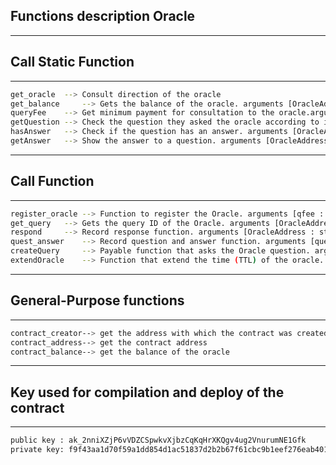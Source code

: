 ## Functions description Oracle
******************************
## Call Static Function
******************************
```sh
get_oracle	--> Consult direction of the oracle
get_balance 	--> Gets the balance of the oracle. arguments [OracleAddress : string]
queryFee	--> Get minimum payment for consultation to the oracle.arguments [OracleAddress : string]
getQuestion	--> Check the question they asked the oracle according to id. arguments [OracleAddress : string, OracleID : string]
hasAnswer	--> Check if the question has an answer. arguments [OracleAddress : string, OracleID : string]
getAnswer	--> Show the answer to a question. arguments [OracleAddress : string, OracleID : string]
```
******************************
## Call Function
******************************
```sh
register_oracle	--> Function to register the Oracle. arguments [qfee : int,  rttl : int]
get_query	--> Gets the query ID of the Oracle. arguments [OracleAddress : string]
respond		--> Record response function. arguments [OracleAddress : string, OracleID : string, r : string)]
quest_answer	--> Record question and answer function. arguments [quest : string, answ : string]
createQuery 	--> Payable function that asks the Oracle question. arguments [OracleAddress : string, q    : string, qfee : int, qttl : int, rttl : int]
extendOracle	--> Function that extend the time (TTL) of the oracle. arguments [OracleAddress : string, ttl : int]

```
******************************
## General-Purpose functions
******************************
```sh
contract_creator--> get the address with which the contract was created
contract_address--> get the contract address
contract_balance--> get the balance of the oracle
```
******************************
## Key used for compilation and deploy of the contract
******************************
```sh
public key : ak_2nniXZjP6vVDZCSpwkvXjbzCqKqHrXKQgv4ug2VnurumNE1Gfk
private key: f9f43aa1d70f59a1dd854d1ac51837d2b2b67f61cbc9b1eef276eab40147e6e8eba9f018046338e2a873dc3d0cdb75cc087906198fe629f9d9a1712f3ddf2d3b
```
